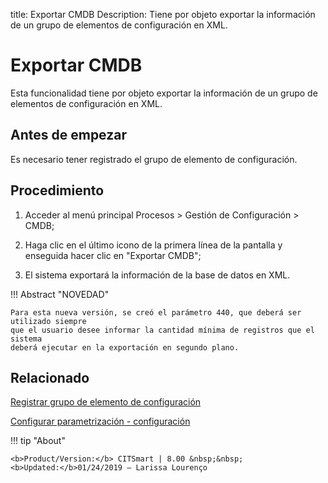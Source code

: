 title:  Exportar CMDB
Description: Tiene por objeto exportar la información de un grupo de elementos de configuración en XML. 
# Exportar CMDB

Esta funcionalidad tiene por objeto exportar la información de un grupo de elementos de configuración en XML.

Antes de empezar
----------------

Es necesario tener registrado el grupo de elemento de configuración.

Procedimiento
-------------

1.  Acceder al menú principal Procesos \> Gestión de Configuración \> CMDB;

2.  Haga clic en el último icono de la primera línea de la pantalla y enseguida
    hacer clic en "Exportar CMDB";

3.  El sistema exportará la información de la base de datos en XML.

!!! Abstract "NOVEDAD"

    Para esta nueva versión, se creó el parámetro 440, que deberá ser utilizado siempre
    que el usuario desee informar la cantidad mínima de registros que el sistema
    deberá ejecutar en la exportación en segundo plano.

Relacionado
----------------

[Registrar grupo de elemento de configuración](/es-es/citsmart-platform-8/processes/configuration/configuration/register-configuration-item-group.html)

[Configurar parametrización - configuración](/es-es/citsmart-platform-8/platform-administration/parameters-list/configure-parametrization-configuration.html)


!!! tip "About"

    <b>Product/Version:</b> CITSmart | 8.00 &nbsp;&nbsp;
    <b>Updated:</b>01/24/2019 – Larissa Lourenço
